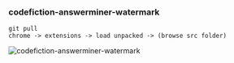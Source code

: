 ### codefiction-answerminer-watermark

```
git pull
chrome -> extensions -> load unpacked -> (browse src folder)
```


![codefiction-answerminer-watermark](https://github.com/ozgend/codefiction-answerminer-watermark/blob/master/preview.png)